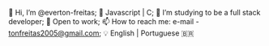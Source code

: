 👋 Hi, I’m @everton-freitas;
🌱 Javascript | C;
💞️ I’m studying to be a full stack developer;
👀 Open to work;
📫 How to reach me: e-mail - tonfreitas2005@gmail.com;
💡 English | Portuguese 🇧🇷
